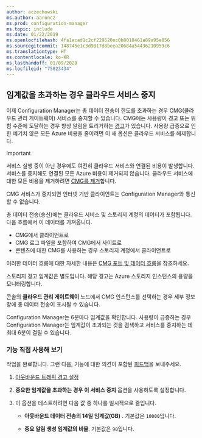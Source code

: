 ```yaml
---
author: aczechowski
ms.author: aaroncz
ms.prod: configuration-manager
ms.topic: include
ms.date: 01/22/2019
ms.openlocfilehash: 4fa1acad1c2cf229520ec0b8018461a89a95e856
ms.sourcegitcommit: 148745e1c3d9817d8beea20684a54436210959c6
ms.translationtype: HT
ms.contentlocale: ko-KR
ms.lasthandoff: 01/09/2020
ms.locfileid: "75823434"
---
```

## <a name="bkmk_cmg"></a> 임계값을 초과하는 경우 클라우드 서비스 중지
<!--3735092-->

이제 Configuration Manager는 총 데이터 전송이 한도를 초과하는 경우 CMG(클라우드 관리 게이트웨이) 서비스를 중지할 수 있습니다. CMG에는 사용량이 경고 또는 위험 수준에 도달하는 경우 항상 알림을 트리거하는 [경고](/sccm/core/clients/manage/cmg/monitor-clients-cloud-management-gateway#set-up-outbound-traffic-alerts)가 있습니다. 사용량 급증으로 인한 예기치 않은 모든 Azure 비용을 줄이려면 이 새 옵션은 클라우드 서비스를 해제합니다. 

> [!Important]  
> 서비스 실행 중이 아닌 경우에도 여전히 클라우드 서비스와 연결된 비용이 발생합니다. 서비스를 중지해도 연결된 모든 Azure 비용이 제거되지 않습니다. 클라우드 서비스에 대한 모든 비용을 제거하려면 [CMG를 제거](/sccm/core/clients/manage/cmg/setup-cloud-management-gateway#modify-a-cmg)합니다.  
> 
> CMG 서비스가 중지되면 인터넷 기반 클라이언트는 Configuration Manager와 통신할 수 없습니다.  

총 데이터 전송(송신)에는 클라우드 서비스 및 스토리지 계정의 데이터가 포함됩니다. 다음 흐름에서 이 데이터를 가져옵니다.
- CMG에서 클라이언트로  
- CMG 로그 파일을 포함하여 CMG에서 사이트로  
- 콘텐츠에 대한 CMG를 사용하는 경우 스토리지 계정에서 클라이언트로  

이러한 데이터 흐름에 대한 자세한 내용은 [CMG 포트 및 데이터 흐름](/sccm/core/clients/manage/cmg/plan-cloud-management-gateway#ports-and-data-flow)을 참조하세요.

스토리지 경고 임계값은 별도입니다. 해당 경고는 Azure 스토리지 인스턴스의 용량을 모니터링합니다.

콘솔의 **클라우드 관리 게이트웨이** 노드에서 CMG 인스턴스를 선택하는 경우 세부 정보 창에 총 데이터 전송이 표시될 수 있습니다. 

Configuration Manager는 6분마다 임계값을 확인합니다. 사용량이 급증하는 경우 Configuration Manager는 임계값이 초과되는 것을 검색하고 서비스를 중지하는 데 최대 6분이 걸릴 수 있습니다.


### <a name="try-it-out"></a>기능 직접 사용해 보기

작업을 완료합니다. 그런 다음, 기능에 대한 의견이 포함된 [피드백](/sccm/core/understand/find-help#product-feedback)을 보내주세요.

1. [아웃바운드 트래픽 경고 설정](/sccm/core/clients/manage/cmg/monitor-clients-cloud-management-gateway#set-up-outbound-traffic-alerts)  

2. **중요한 임계값을 초과하는 경우 이 서비스 중지** 옵션을 사용하도록 설정합니다.  

3. 이 옵션을 테스트하려면 다음 값 중 하나를 일시적으로 줄입니다.  

    - **아웃바운드 데이터 전송의 14일 임계값(GB)** . 기본값은 `10000`입니다.  

    - **중요 알림 생성 임계값의 비율**. 기본값은 `90`입니다.  

